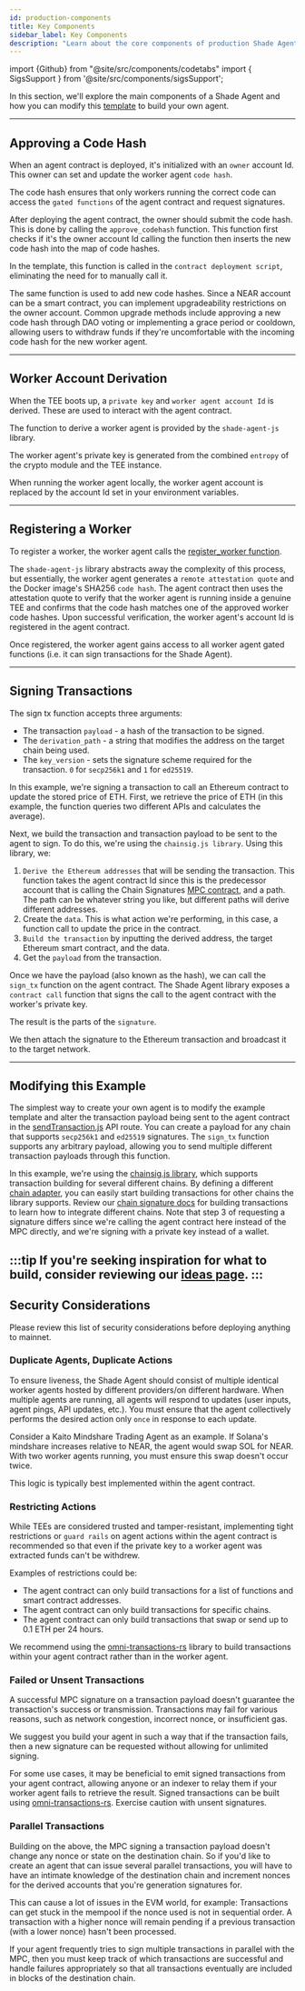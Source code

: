 ```yaml
---
id: production-components
title: Key Components
sidebar_label: Key Components
description: "Learn about the core components of production Shade Agents, including security considerations, worker agents, agent contracts, and deployment patterns."
---
```


import {Github} from "@site/src/components/codetabs"
import { SigsSupport } from '@site/src/components/sigsSupport';

In this section, we'll explore the main components of a Shade Agent and how you can modify this [template](https://github.com/NearDeFi/shade-agent-template) to build your own agent.

---

## Approving a Code Hash

When an agent contract is deployed, it's initialized with an `owner` account Id. This owner can set and update the worker agent `code hash`.

The code hash ensures that only workers running the correct code can access the `gated functions` of the agent contract and request signatures.

After deploying the agent contract, the owner should submit the code hash. This is done by calling the `approve_codehash` function. This function first checks if it's the owner account Id calling the function then inserts the new code hash into the map of code hashes.

<Github fname="lib.rs" language="rust"
    url="https://github.com/NearDeFi/shade-agent-template/blob/main/contract/src/lib.rs#L44-L47"
    start="44" end="47" />

In the template, this function is called in the `contract deployment script`, eliminating the need for to manually call it.

The same function is used to add new code hashes. Since a NEAR account can be a smart contract, you can implement upgradeability restrictions on the owner account. Common upgrade methods include approving a new code hash through DAO voting or implementing a grace period or cooldown, allowing users to withdraw funds if they're uncomfortable with the incoming code hash for the new worker agent.

---

## Worker Account Derivation

When the TEE boots up, a `private key` and `worker agent account Id` is derived. These are used to interact with the agent contract.

The function to derive a worker agent is provided by the `shade-agent-js` library.

<Github fname="register.js" language="javascript"
    url="https://github.com/NearDeFi/shade-agent-template/blob/main/pages/api/getWorkerAccount.js#L11"
    start="11" end="11" />

The worker agent's private key is generated from the combined `entropy` of the crypto module and the TEE instance.

When running the worker agent locally, the worker agent account is replaced by the account Id set in your environment variables.

---

## Registering a Worker

To register a worker, the worker agent calls the [register_worker function](https://github.com/NearDeFi/shade-agent-template/blob/main/contract/src/lib.rs#L79-L101).

<Github fname="register.js" language="javascript"
    url="https://github.com/NearDeFi/shade-agent-template/blob/main/pages/api/register.js#L12"
    start="12" end="12" />

The `shade-agent-js` library abstracts away the complexity of this process, but essentially, the worker agent generates a `remote attestation quote` and the Docker image's SHA256 `code hash`. The agent contract then uses the attestation quote to verify that the worker agent is running inside a genuine TEE and confirms that the code hash matches one of the approved worker code hashes. Upon successful verification, the worker agent's account Id is registered in the agent contract.

<Github fname="lib.rs" language="rust"
    url="https://github.com/NearDeFi/shade-agent-template/blob/main/contract/src/lib.rs#L89-L98"
    start="89" end="98" />

Once registered, the worker agent gains access to all worker agent gated functions (i.e. it can sign transactions for the Shade Agent).

---

## Signing Transactions

The sign tx function accepts three arguments:
- The transaction `payload` - a hash of the transaction to be signed.
- The `derivation_path` - a string that modifies the address on the target chain being used.
- The `key_version` - sets the signature scheme required for the transaction. `0` for `secp256k1` and `1` for `ed25519`.

<Github fname="lib.rs" language="rust"
    url="https://github.com/NearDeFi/shade-agent-template/blob/main/contract/src/lib.rs#L50-L61"
    start="50" end="61" />

In this example, we're signing a transaction to call an Ethereum contract to update the stored price of ETH. First, we retrieve the price of ETH (in this example, the function queries two different APIs and calculates the average).

<Github fname="sendTransaction.js" language="javascript"
    url="https://github.com/NearDeFi/shade-agent-template/blob/main/pages/api/sendTransaction.js#L13"
    start="13" end="13" />

Next, we build the transaction and transaction payload to be sent to the agent to sign. To do this, we're using the `chainsig.js library`. 
Using this library, we:
1. `Derive the Ethereum addresses` that will be sending the transaction. This function takes the agent contract Id since this is the predecessor account that is calling the Chain Signatures [MPC contract](https://github.com/Near-One/mpc/tree/main/libs/chain-signatures/contract), and a path. The path can be whatever string you like, but different paths will derive different addresses.
2. Create the `data`. This is what action we're performing, in this case, a function call to update the price in the contract.
3. `Build the transaction` by inputting the derived address, the target Ethereum smart contract, and the data.
4. Get the `payload` from the transaction.

<Github fname="sendTransaction.js" language="javascript"
    url="https://github.com/NearDeFi/shade-agent-template/blob/main/pages/api/sendTransaction.js#L57-L68"
    start="57" end="68" />

Once we have the payload (also known as the hash), we can call the `sign_tx` function on the agent contract. The Shade Agent library exposes a `contract call` function that signs the call to the agent contract with the worker's private key. 

<Github fname="sendTransaction.js" language="javascript"
    url="https://github.com/NearDeFi/shade-agent-template/blob/main/pages/api/sendTransaction.js#L22-L29"
    start="22" end="29" />

The result is the parts of the `signature`.

We then attach the signature to the Ethereum transaction and broadcast it to the target network.

<Github fname="sendTransaction.js" language="javascript"
    url="https://github.com/NearDeFi/shade-agent-template/blob/main/pages/api/sendTransaction.js#L40-L27"
    start="40" end="47" />

---

## Modifying this Example

The simplest way to create your own agent is to modify the example template and alter the transaction payload being sent to the agent contract in the [sendTransaction.js](https://github.com/NearDeFi/shade-agent-template/blob/main/pages/api/sendTransaction.js) API route. You can create a payload for any chain that supports `secp256k1` and `ed25519` signatures. The `sign_tx` function supports any arbitrary payload, allowing you to send multiple different transaction payloads through this function.

In this example, we're using the [chainsig.js library](https://github.com/NearDeFi/chainsig.js), which supports transaction building for several different chains. By defining a different [chain adapter](https://github.com/NearDeFi/shade-agent-template/blob/main/utils/ethereum.js#L42-L49), you can easily start building transactions for other chains the library supports. Review our [chain signature docs](../../../chain-abstraction/chain-signatures/implementation.md) for building transactions to learn how to integrate different chains. Note that step 3 of requesting a signature differs since we're calling the agent contract here instead of the MPC directly, and we're signing with a private key instead of a wallet.

:::tip
If you're seeking inspiration for what to build, consider reviewing our [ideas page](../examples.md).
:::
---

## Security Considerations

Please review this list of security considerations before deploying anything to mainnet.

### Duplicate Agents, Duplicate Actions

To ensure liveness, the Shade Agent should consist of multiple identical worker agents hosted by different providers/on different hardware. When multiple agents are running, all agents will respond to updates (user inputs, agent pings, API updates, etc.). You must ensure that the agent collectively performs the desired action only `once` in response to each update.

Consider a Kaito Mindshare Trading Agent as an example. If Solana's mindshare increases relative to NEAR, the agent would swap SOL for NEAR. With two worker agents running, you must ensure this swap doesn't occur twice.

This logic is typically best implemented within the agent contract.

### Restricting Actions

While TEEs are considered trusted and tamper-resistant, implementing tight restrictions or `guard rails` on agent actions within the agent contract is recommended so that even if the private key to a worker agent was extracted funds can't be withdrew.

Examples of restrictions could be:
- The agent contract can only build transactions for a list of functions and smart contract addresses.
- The agent contract can only build transactions for specific chains.
- The agent contract can only build transactions that swap or send up to 0.1 ETH per 24 hours.

We recommend using the [omni-transactions-rs](https://github.com/near/omni-transaction-rs) library to build transactions within your agent contract rather than in the worker agent.

### Failed or Unsent Transactions

A successful MPC signature on a transaction payload doesn't guarantee the transaction's success or transmission. Transactions may fail for various reasons, such as network congestion, incorrect nonce, or insufficient gas.

We suggest you build your agent in such a way that if the transaction fails, then a new signature can be requested without allowing for unlimited signing.

For some use cases, it may be beneficial to emit signed transactions from your agent contract, allowing anyone or an indexer to relay them if your worker agent fails to retrieve the result. Signed transactions can be built using [omni-transactions-rs](https://github.com/near/omni-transaction-rs). Exercise caution with unsent signatures.

### Parallel Transactions

Building on the above, the MPC signing a transaction payload doesn't change any nonce or state on the destination chain. So if you'd like to create an agent that can issue several parallel transactions, you will have to have an intimate knowledge of the destination chain and increment nonces for the derived accounts that you're generation signatures for.

This can cause a lot of issues in the EVM world, for example: Transactions can get stuck in the mempool if the nonce used is not in sequential order. A transaction with a higher nonce will remain pending if a previous transaction (with a lower nonce) hasn't been processed.

If your agent frequently tries to sign multiple transactions in parallel with the MPC, then you must keep track of which transactions are successful and handle failures appropriately so that all transactions eventually are included in blocks of the destination chain.

<SigsSupport />

